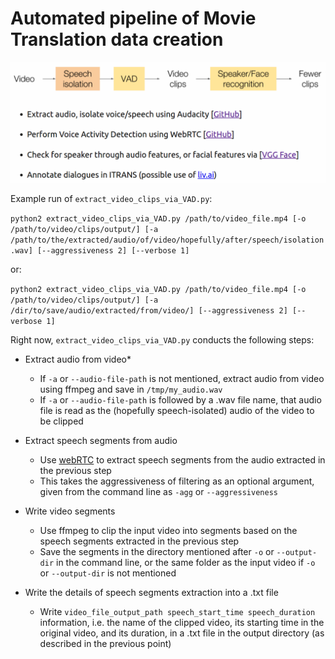 # Automated pipeline of Movie Translation data creation

![alt text](tentative_pipeline.png "IMAGE NOT FOUND")

Example run of `extract_video_clips_via_VAD.py`:

`python2 extract_video_clips_via_VAD.py /path/to/video_file.mp4 [-o /path/to/video/clips/output/] [-a /path/to/the/extracted/audio/of/video/hopefully/after/speech/isolation.wav] [--aggressiveness 2] [--verbose 1]`

or:

`python2 extract_video_clips_via_VAD.py /path/to/video_file.mp4 [-o /path/to/video/clips/output/] [-a /dir/to/save/audio/extracted/from/video/] [--aggressiveness 2] [--verbose 1]`

Right now, `extract_video_clips_via_VAD.py` conducts the following steps:

- Extract audio from video*
    - If `-a` or `--audio-file-path` is not mentioned, extract audio from video using ffmpeg and save in `/tmp/my_audio.wav`
    - If `-a` or `--audio-file-path` is followed by a .wav file name, that audio file is read as the (hopefully speech-isolated) audio of the video to be clipped

- Extract speech segments from audio
    - Use [webRTC](https://github.com/wiseman/py-webrtcvad) to extract speech segments from the audio extracted in the previous step
    - This takes the aggressiveness of filtering as an optional argument, given from the command line as `-agg` or `--aggressiveness`

- Write video segments
    - Use ffmpeg to clip the input video into segments based on the speech segments extracted in the previous step
    - Save the segments in the directory mentioned after `-o` or `--output-dir` in the command line, or the same folder as the input video if `-o` or `--output-dir` is not mentioned

- Write the details of speech segments extraction into a .txt file
    - Write `video_file_output_path speech_start_time speech_duration` information, i.e. the name of the clipped video, its starting time in the original video, and its duration, in a .txt file in the output directory (as described in the previous point)

